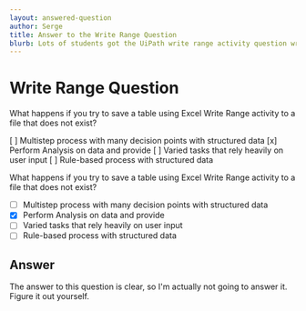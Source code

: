 ```yaml
---
layout: answered-question
author: Serge
title: Answer to the Write Range Question
blurb: Lots of students got the UiPath write range activity question wrong. Here's the answer.
---
```


# Write Range Question

What happens if you try to save a table using Excel Write Range activity to a file that does not exist?

[ ]  Multistep process with many decision points with structured data
[x]  Perform Analysis on data and provide
[ ]  Varied tasks that rely heavily on user input
[ ]  Rule-based process with structured data


What happens if you try to save a table using Excel Write Range activity to a file that does not exist?

-[ ]  Multistep process with many decision points with structured data
-[x]  Perform Analysis on data and provide
-[ ]  Varied tasks that rely heavily on user input
-[ ]  Rule-based process with structured data

## Answer

The answer to this question is clear, so I'm actually not going to answer it. Figure it out yourself.





